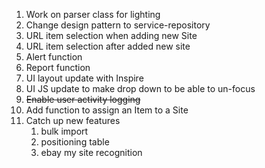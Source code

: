 1. Work on parser class for lighting
1. Change design pattern to service-repository
2. URL item selection when adding new Site
3. URL item selection after added new site
4. Alert function
5. Report function
6. UI layout update with Inspire
7. UI JS update to make drop down to be able to un-focus
8. ~~Enable user activity logging~~
9. Add function to assign an Item to a Site
10. Catch up new features
    1. bulk import
    2. positioning table
    3. ebay my site recognition
